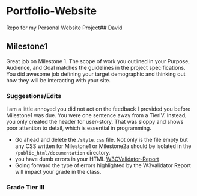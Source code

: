 # Portfolio-Website
Repo for my Personal Website Project## David

## Milestone1
Great job on Milestone 1. The scope of work you outlined in your Purpose, Audience, and Goal matches the guidelines in the project specifications. You did awesome job defining your target demographic and thinking out how they will be interacting with your site.

### Suggestions/Edits
I am a little annoyed you did not act on the feedback I provided you before Milestone1 was due. You were one sentence away from a TierIV. Instead, you only created the header for user-story. That was sloppy and shows poor attention to detail, which is essential in programming.

*  Go ahead and delete the `/style.css` file. Not only is the file empty but any CSS written for Milestone1 or Milestone2a should be isolated in the `/public_html/documentation` directory.
* you have dumb errors in your HTML [W3CValidator-Report](https://validator.w3.org/nu/?showsource=yes&showoutline=yes&showimagereport=yes&doc=https%3A%2F%2Fbootcamp-coders.cnm.edu%2F~dsanderson3%2FPWP%2Fdocumentation%2Fmilestone-1.php)
 * Going forward the type of errors highlighted by the W3validator Report will impact your grade in the class. 
 ### Grade Tier III



